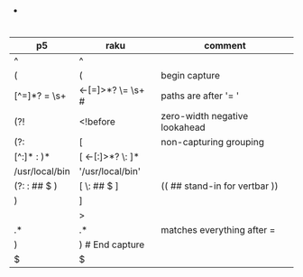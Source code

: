 - [](#org22f0e89)


<a id="org22f0e89"></a>

# 

| p5               | raku                    | comment                       |
|---------------- |----------------------- |----------------------------- |
| ^                | ^                       |                               |
| (                | (                       | begin capture                 |
| [^=]\*?   =  \s+ | <-[=]>\*?  \\=  \s+   # | paths are after '= '          |
| (?!              | <!before                | zero-width negative lookahead |
| (?:              | [                       | non-capturing grouping        |
| [^:]\* : )\*     | [ <-[:]>\*? \\: ]\*     |                               |
| /usr/local/bin   | '/usr/local/bin'        |                               |
| (?: : ## $ )     | [ \\: ## $ ]            | (( ## stand-in for vertbar )) |
| )                | ]                       |                               |
|                  | >                       |                               |
| .\*              | .\*                     | matches everything after =    |
| )                | )   # End capture       |                               |
| $                | $                       |                               |
